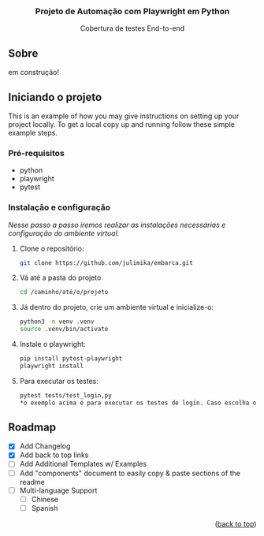 <!-- Improved compatibility of back to top link: See: https://github.com/othneildrew/Best-README-Template/pull/73 -->
<a id="readme-top"></a>
<!--

<!-- PROJECT LOGO -->
<br />
<div align="center">

  <h3 align="center">Projeto de Automação com Playwright em Python</h3>

  <p align="center">
    Cobertura de testes End-to-end
    <br />

  </p>
</div>


<!-- ABOUT THE PROJECT -->
## Sobre


em construção!


<!-- GETTING STARTED -->
## Iniciando o projeto

This is an example of how you may give instructions on setting up your project locally.
To get a local copy up and running follow these simple example steps.

### Pré-requisitos

* python
* playwright
* pytest
      
### Instalação e configuração

_Nesse passo a passo iremos realizar as instalações necessárias e configuração do ambiente virtual._

1. Clone o repositório:

   ```sh
   git clone https://github.com/julimika/embarca.git
    ```

2. Vá até a pasta do projeto

   ```sh
   cd /caminho/até/o/projeto
    ```
  
3. Já dentro do projeto, crie um ambiente virtual e inicialize-o:
   ```sh
   python3 -m venv .venv
   source .venv/bin/activate

   ```
4. Instale o playwright:
   ```sh
   pip install pytest-playwright
   playwright install
   ```
5. Para executar os testes:
   ```sh
   pytest tests/test_login,py
   *o exemplo acima é para executar os testes de login. Caso escolha outra, é só mudar o arquivo .py de teste
   ```


<!-- ROADMAP -->
## Roadmap

- [x] Add Changelog
- [x] Add back to top links
- [ ] Add Additional Templates w/ Examples
- [ ] Add "components" document to easily copy & paste sections of the readme
- [ ] Multi-language Support
    - [ ] Chinese
    - [ ] Spanish

<p align="right">(<a href="#readme-top">back to top</a>)</p>




